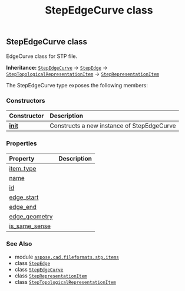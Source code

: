﻿---
title: StepEdgeCurve class
second_title: Aspose.CAD for Python via .NET API References
description: 
type: docs
weight: 240
url: /python-net/aspose.cad.fileformats.stp.items/stepedgecurve/
is_root: false
---

## StepEdgeCurve class

EdgeCurve class for STP file.



**Inheritance:** [`StepEdgeCurve`](/cad/python-net/aspose.cad.fileformats.stp.items/stepedgecurve) → 
[`StepEdge`](/cad/python-net/aspose.cad.fileformats.stp.items/stepedge) → 
[`StepTopologicalRepresentationItem`](/cad/python-net/aspose.cad.fileformats.stp.items/steptopologicalrepresentationitem) → 
[`StepRepresentationItem`](/cad/python-net/aspose.cad.fileformats.stp.items/steprepresentationitem)



The StepEdgeCurve type exposes the following members:

### Constructors
| Constructor | Description |
| :- | :- |
| [__init__](/cad/python-net/aspose.cad.fileformats.stp.items/stepedgecurve/__init__/#str-aspose.cad.fileformats.stp.items.StepVertexPoint-aspose.cad.fileformats.stp.items.StepVertexPoint-aspose.cad.fileformats.stp.items.StepCurve-bool) | Constructs a new instance of StepEdgeCurve |


### Properties
| Property | Description |
| :- | :- |
| [item_type](/cad/python-net/aspose.cad.fileformats.stp.items/stepedgecurve/item_type) |  |
| [name](/cad/python-net/aspose.cad.fileformats.stp.items/stepedgecurve/name) |  |
| [id](/cad/python-net/aspose.cad.fileformats.stp.items/stepedgecurve/id) |  |
| [edge_start](/cad/python-net/aspose.cad.fileformats.stp.items/stepedgecurve/edge_start) |  |
| [edge_end](/cad/python-net/aspose.cad.fileformats.stp.items/stepedgecurve/edge_end) |  |
| [edge_geometry](/cad/python-net/aspose.cad.fileformats.stp.items/stepedgecurve/edge_geometry) |  |
| [is_same_sense](/cad/python-net/aspose.cad.fileformats.stp.items/stepedgecurve/is_same_sense) |  |



### See Also
* module [`aspose.cad.fileformats.stp.items`](..)
* class [`StepEdge`](/cad/python-net/aspose.cad.fileformats.stp.items/stepedge)
* class [`StepEdgeCurve`](/cad/python-net/aspose.cad.fileformats.stp.items/stepedgecurve)
* class [`StepRepresentationItem`](/cad/python-net/aspose.cad.fileformats.stp.items/steprepresentationitem)
* class [`StepTopologicalRepresentationItem`](/cad/python-net/aspose.cad.fileformats.stp.items/steptopologicalrepresentationitem)
